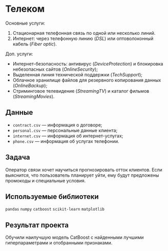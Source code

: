 # Телеком

Основные услуги: 

1. Стационарная телефонная связь по одной или несколько линий.
2. Интернет: через телефонную линию (*DSL*) или оптоволоконный кабель (*Fiber optic*).  

Доп. услуги:

- Интернет-безопасность: антивирус (*DeviceProtection*) и блокировка небезопасных сайтов (*OnlineSecurity*);
- Выделенная линия технической поддержки (*TechSupport*);
- Облачное хранилище файлов для резервного копирования данных (*OnlineBackup*);
- Стриминговое телевидение (*StreamingTV*) и каталог фильмов (*StreamingMovies*).

## Данные

- `contract.csv` — информация о договоре;
- `personal.csv` — персональные данные клиента;
- `internet.csv` — информация об интернет-услугах;
- `phone.csv` — информация об услугах телефонии.

## Задача

Оператор связи хочет научиться прогнозировать отток клиентов. Если выяснится, что пользователь планирует уйти, ему будут предложены промокоды и специальные условия.

## Используемые библиотеки
`pandas` `numpy` `catboost` `scikit-learn` `matplotlib`

## Результат проекта

Обучили наилучшую модель CatBoost с найденными лучшими гиперпараметрами и отобранными признаками.

